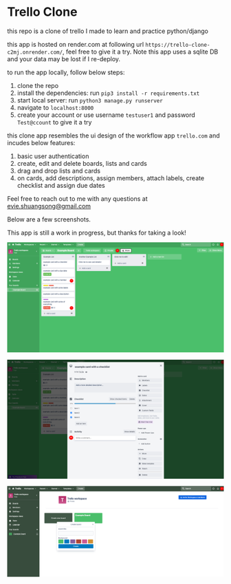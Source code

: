 # Trello Clone

this repo is a clone of trello I made to learn and practice python/django

this app is hosted on render.com at following url `https://trello-clone-c2mj.onrender.com/`, feel free to give it a try. Note this app uses a sqlite DB and your data may be lost if I re-deploy. 

to run the app locally, follow below steps:

1. clone the repo
2. install the dependencies: run `pip3 install -r requirements.txt`
3. start local server: run `python3 manage.py runserver`
4. navigate to `localhost:8000` 
5. create your account or use username `testuser1` and password `Test@ccount` to give it a try


this clone app resembles the ui design of the workflow app `trello.com` and incudes below features:
1. basic user authentication 
2. create, edit and delete boards, lists and cards
3. drag and drop lists and cards
4. on cards, add descriptions, assign members, attach labels, create checklist and assign due dates

Feel free to reach out to me with any questions at evie.shuangsong@gmail.com

Below are a few screenshots.

This app is still a work in progress, but thanks for taking a look!

![screenshot 1](https://github.com/evie-song/trello_clone/blob/master/static/screenshots/Screen%20Shot%201.png?raw=true)

![screenshot 2](https://github.com/evie-song/trello_clone/blob/master/static/screenshots/Screen%20Shot%202.png?raw=true)

![screenshot 3](https://github.com/evie-song/trello_clone/blob/master/static/screenshots/Screen%20Shot%203.png?raw=true)
